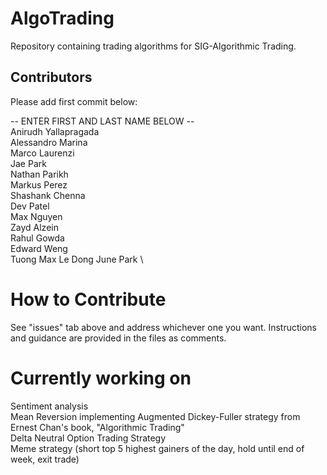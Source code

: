 # AlgoTrading
Repository containing trading algorithms for SIG-Algorithmic Trading.

## Contributors
Please add first commit below:

-- ENTER FIRST AND LAST NAME BELOW -- \
Anirudh Yallapragada \
Alessandro Marina \
Marco Laurenzi \
Jae Park \
Nathan Parikh \
Markus Perez \
Shashank Chenna \
Dev Patel \
Max Nguyen \
Zayd Alzein \
Rahul Gowda \
Edward Weng \
Tuong Max Le
Dong June Park \

# How to Contribute
See "issues" tab above and address whichever one you want. Instructions and guidance are provided in the files as comments.

# Currently working on
Sentiment analysis \
Mean Reversion implementing Augmented Dickey-Fuller strategy from Ernest Chan's book, "Algorithmic Trading" \
Delta Neutral Option Trading Strategy \
Meme strategy (short top 5 highest gainers of the day, hold until end of week, exit trade)
